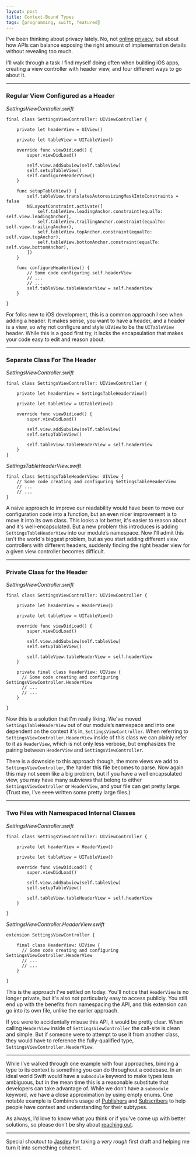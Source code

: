 ```yaml
---
layout: post
title: Context-Bound Types
tags: [programming, swift, featured]
---
```


I've been thinking about privacy lately. No, not [online](https://www.fabisevi.ch/2018/01/16/the-future-will-be-signed/) [privacy](https://www.fabisevi.ch/2019/01/01/pushing-the-boundaries-of-technology/), but about how APIs can balance exposing the right amount of implementation details without revealing too much.

I'll walk through a task I find myself doing often when building iOS apps, creating a view controller with header view, and four different ways to go about it.

----------

### Regular View Configured as a Header

*SettingsViewController.swift*

```
final class SettingsViewController: UIViewController {
    
    private let headerView = UIView()
    
    private let tableView = UITableView()
    
    override func viewDidLoad() {
        super.viewDidLoad()
    
        self.view.addSubview(self.tableView)
        self.setupTableView()
        self.configureHeaderView()
    }
    
    func setupTableView() {
        self.tableView.translatesAutoresizingMaskIntoConstraints = false
        NSLayoutConstraint.activate([
            self.tableView.leadingAnchor.constraint(equalTo: self.view.leadingAnchor),
            self.tableView.trailingAnchor.constraint(equalTo: self.view.trailingAnchor),
            self.tableView.topAnchor.constraint(equalTo: self.view.topAnchor),
            self.tableView.bottomAnchor.constraint(equalTo: self.view.bottomAnchor),
        ])
    }
    
    func configureHeaderView() {
        // Some code configuring self.headerView
        // ...
        // ...
        self.tableView.tableHeaderView = self.headerView
    }

}
```

For folks new to iOS development, this is a common approach I see when adding a header. It makes sense, you want to have a header, and a header is a view, so why not configure and style  `UIView` to be the  `UITableView` header. While this is a good first try, it lacks the encapsulation that makes your code easy to edit and reason about.

----------

### Separate Class For The Header

*SettingsViewController.swift*

```
final class SettingsViewController: UIViewController {
    
    private let headerView = SettingsTableHeaderView()
    
    private let tableView = UITableView()
    
    override func viewDidLoad() {
        super.viewDidLoad()
    
        self.view.addSubview(self.tableView)
        self.setupTableView()
    
        self.tableView.tableHeaderView = self.headerView
    }
}
```

*SettingsTableHeaderView.swift*

```
final class SettingsTableHeaderView: UIView {
    // Some code creating and configuring SettingsTableHeaderView
    // ...
    // ...
}
```

A naive approach to improve our readability would have been to move our configuration code into a function, but an even nicer improvement is to move it into its own class. This looks a lot better, it's easier to reason about and it's well-encapsulated. But a new problem this introduces is adding `SettingsTableHeaderView` into our module’s namespace. Now I'll admit this isn't the world's biggest problem, but as you start adding different view controllers with different headers, suddenly finding the right header view for a given view controller becomes difficult.

----------

### Private Class for the Header

*SettingsViewController.swift*

```
final class SettingsViewController: UIViewController {
    
    private let headerView = HeaderView()
    
    private let tableView = UITableView()
    
    override func viewDidLoad() {
        super.viewDidLoad()
    
        self.view.addSubview(self.tableView)
        self.setupTableView()
    
        self.tableView.tableHeaderView = self.headerView
    }
    
    private final class HeaderView: UIView {
      // Some code creating and configuring SettingsViewController.HeaderView
      // ...
      // ...
    }
    
}
```

Now this is a solution that I'm really liking. We've moved `SettingsTableHeaderView` out of our module’s namespace and into one dependent on the context it's in,  `SettingsViewController`. When referring to  `SettingsViewController.HeaderView` inside of this class we can plainly refer to it as `HeaderView`, which is not only less verbose, but emphasizes the pairing between  `HeaderView` and  `SettingsViewController`. 

There is a downside to this approach though, the more views we add to  `SettingsViewController`, the harder this file becomes to parse. Now again this may not seem like a big problem, but if you have a well encapsulated view, you may have many subviews that belong to either `SettingsViewController` or `HeaderView`, and your file can get pretty large. (Trust me, I’ve ~~seen~~ written some pretty large files.)

----------

### Two Files with Namespaced Internal Classes

*SettingsViewController.swift*

```
final class SettingsViewController: UIViewController {
    
    private let headerView = HeaderView()
    
    private let tableView = UITableView()
    
    override func viewDidLoad() {
        super.viewDidLoad()
    
        self.view.addSubview(self.tableView)
        self.setupTableView()
    
        self.tableView.tableHeaderView = self.headerView
    }

}
```    

*SettingsViewController.HeaderView.swift*

```
extension SettingsViewController {
    
    final class HeaderView: UIView {
      // Some code creating and configuring SettingsViewController.HeaderView
      // ...
      // ... 
    }
    
}
```

This is the approach I've settled on today. You'll notice that  `HeaderView` is no longer private, but it's also not particularly easy to access publicly. You still end up with the benefits from namespacing the API, and this extension can go into its own file, unlike the earlier approach.

If you were to accidentally misuse this API, it would be pretty clear. When calling  `HeaderView` inside of  `SettingsViewController` the call-site is clean and simple. But if someone were to attempt to use it from another class, they would have to reference the fully-qualified type,  `SettingsViewController.HeaderView`.

----------

While I’ve walked through one example with four approaches, binding a type to its context is something you can do throughout a codebase. In an ideal world Swift would have a `submodule` keyword to make types less ambiguous, but in the mean time this is a reasonable substitute that developers can take advantage of. While we don’t have a `submodule` keyword, we have a close approximation by using empty enums. One notable example is Combine’s usage of [Publishers](https://developer.apple.com/documentation/combine/publishers) and [Subscribers](https://developer.apple.com/documentation/combine/subscribers/) to help people have context and understanding for their subtypes.

As always, I’d love to know what you think or if you’ve come up with better solutions, so please don’t be shy about [reaching out](https://twitter.com/mergesort).

----------

Special shoutout to [Jasdev](https://twitter.com/jasdev) for taking a *very rough* first draft and helping me turn it into something coherent.